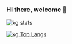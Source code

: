 ### Hi there, welcome 👋

<!--
**MarceloH1122/MarceloH1122** is a ✨ _special_ ✨ repository because its `README.md` (this file) appears on your GitHub profile.

Here are some ideas to get you started:

- 🔭 I’m currently working on ...
- 🌱 I’m currently learning ...
- 👯 I’m looking to collaborate on ...
- 🤔 I’m looking for help with ...
- 💬 Ask me about ...
- 📫 How to reach me: ...
- 😄 Pronouns: ...
- ⚡ Fun fact: ...
-->
![kg stats](https://github-readme-stats.vercel.app/api?username=MarceloH1122&show_icons=true&border_radius=30&theme=radical)

[![kg Top Langs](https://github-readme-stats.vercel.app/api/top-langs/?username=MarceloH1122&layout=compact&border_radius=30&theme=radical)](https://github.com/anuraghazra/github-readme-stats)

##


